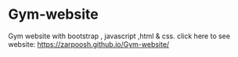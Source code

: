 # Gym-website
Gym website with bootstrap , javascript ,html &amp; css.
click here to see website: https://zarpoosh.github.io/Gym-website/

